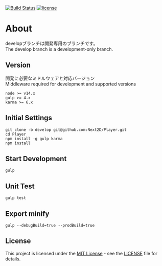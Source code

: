[![Build Status](https://github.com/Next2D/Player/actions/workflows/main.yml/badge.svg)](https://github.com/Next2D/Player/actions)
[![license](https://img.shields.io/github/license/Next2D/Player)](https://github.com/Next2D/Player/blob/main/LICENSE)

# About
developブランチは開発専用のブランチです。  
The develop branch is a development-only branch.

## Version
開発に必要なミドルウェアと対応バージョン  
Middleware required for development and supported versions
```
node >= v14.x
gulp >= 4.x
karma >= 6.x
```

## Initial Settings
```
git clone -b develop git@github.com:Next2D/Player.git
cd Player
npm install -g gulp karma
npm install
```

## Start Development
```
gulp
```

## Unit Test
```
gulp test
```

## Export minify
```
gulp --debugBuild=true --prodBuild=true
```

## License
This project is licensed under the [MIT License](https://opensource.org/licenses/MIT) - see the [LICENSE](LICENSE) file for details.